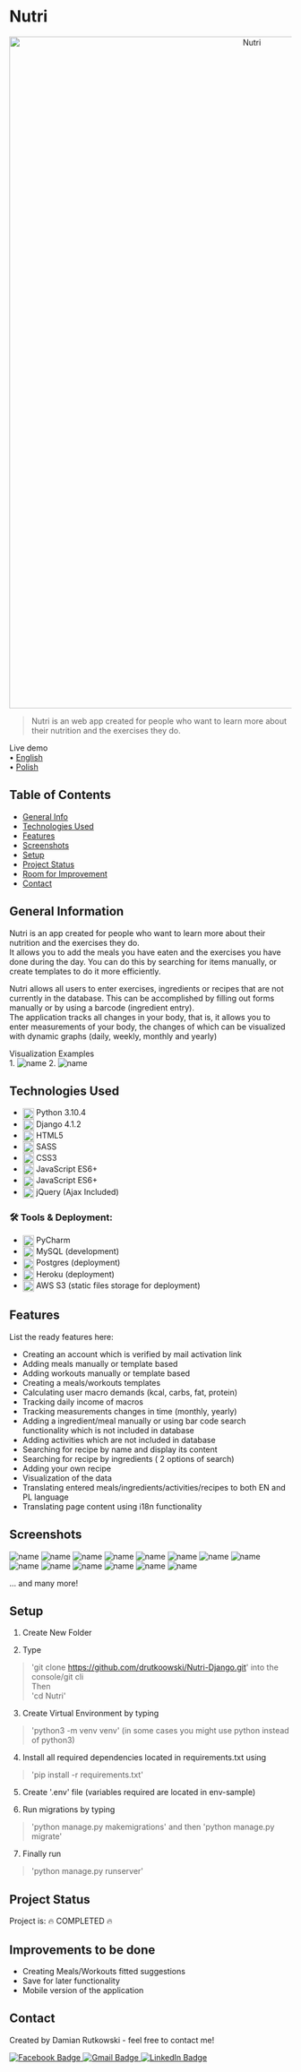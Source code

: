 # Nutri
<p align="center">
  <img height='1200px' width='850px' src="static/images/bg_photo_en.png?raw=true" alt="Nutri"/>
</p>

> Nutri is an web app created for people who want to learn more about their nutrition and the exercises they do. <br>

Live demo <br>
• [English](https://nutri-django.herokuapp.com/en/) <br>
• [Polish](https://nutri-django.herokuapp.com/pl/)

## Table of Contents
* [General Info](#general-information)
* [Technologies Used](#technologies-used)
* [Features](#features)
* [Screenshots](#screenshots)
* [Setup](#setup)
* [Project Status](#project-status)
* [Room for Improvement](#room-for-improvement)
* [Contact](#contact)
<!-- * [License](#license) -->


## General Information
Nutri is an app created for people who want to learn more about their nutrition and the exercises they do.<br>
It allows you to add the meals you have eaten and the exercises you have done during the day.
You can do this by searching for items manually, or create templates to do it more efficiently.

Nutri allows all users to enter exercises, ingredients or recipes that are not currently in the database.
This can be accomplished by filling out forms manually or by using a barcode (ingredient entry). <br>
The application tracks all changes in your body, that is, it allows you to enter measurements of your body, the changes of which can be visualized with dynamic graphs (daily, weekly, monthly and yearly) <br>

Visualization Examples <br>
1.
![name](static/images/dashboard_readme.png)
2.
![name](static/images/graph_nutri.png)



## Technologies Used
- <img src="https://github.com/devicons/devicon/blob/master/icons/python/python-original.svg" title="Python" alt="Python" width="20" height="20" align='center'/> Python 3.10.4 &nbsp;
- <img src="https://github.com/devicons/devicon/blob/master/icons/django/django-plain.svg" title="Django" alt="Django" width="20" height="20" align='center'/> Django 4.1.2 &nbsp;
- <img src="https://github.com/devicons/devicon/blob/master/icons/html5/html5-original-wordmark.svg" title="HTML5" alt="HTML5" width="20" height="20" align='center'/> HTML5&nbsp;
- <img src="https://github.com/devicons/devicon/blob/master/icons/sass/sass-original.svg" title="SASS" alt="SASS" width="20" height="20" align='center'/> SASS&nbsp;
- <img src="https://github.com/devicons/devicon/blob/master/icons/css3/css3-original-wordmark.svg" title="CSS" alt="CSS" width="20" height="20" align='center'/> CSS3&nbsp;
- <img src="https://github.com/devicons/devicon/blob/master/icons/javascript/javascript-original.svg" title="JavaScript" alt="JavaScript" width="20" height="20" align='center'/> JavaScript ES6+&nbsp;
- <img src="https://github.com/devicons/devicon/blob/master/icons/javascript/javascript-original.svg" title="JavaScript" alt="JavaScript" width="20" height="20" align='center'/> JavaScript ES6+&nbsp;
- <img src="https://github.com/devicons/devicon/blob/master/icons/jquery/jquery-original-wordmark.svg" title="jQuery" alt="jQuery" width="20" height="20" align='center'/> jQuery (Ajax Included)&nbsp;
### :hammer_and_wrench: Tools & Deployment:
- <img src="https://github.com/devicons/devicon/blob/master/icons/pycharm/pycharm-original.svg" title="PyCharm" alt="Pycharm" width="20" height="20" align='center'/> PyCharm&nbsp;
- <img src="https://github.com/devicons/devicon/blob/master/icons/mysql/mysql-plain-wordmark.svg" title="MySql" alt="MySql" width="20" height="20" align='center'/> MySQL (development)&nbsp;
- <img src="https://github.com/devicons/devicon/blob/master/icons/postgresql/postgresql-original.svg" title="Postgresql" alt="Postgresql" width="20" height="20" align='center'/> Postgres (deployment)&nbsp;
- <img src="https://github.com/devicons/devicon/blob/master/icons/heroku/heroku-plain-wordmark.svg" title="Heroku" alt="Heroku" width="20" height="20" align='center'/> Heroku (deployment)&nbsp;
- <img src="https://symbols.getvecta.com/stencil_9/32_aws-elastic-beanstalk.3cbb564d52.svg" title="AWS" alt="AWS" width="20" height="20" align='center'/> AWS S3 (static files storage for deployment)&nbsp;

## Features
List the ready features here:
- Creating an account which is verified by mail activation link
- Adding meals manually or template based
- Adding workouts manually or template based
- Creating a meals/workouts templates
- Calculating user macro demands (kcal, carbs, fat, protein)
- Tracking daily income of macros
- Tracking measurements changes in time (monthly, yearly)
- Adding a ingredient/meal manually or using bar code search functionality which is not included in database
- Adding activities which are not included in database
- Searching for recipe by name and display its content
- Searching for recipe by ingredients ( 2 options of search)
- Adding your own recipe
- Visualization of the data
- Translating entered meals/ingredients/activities/recipes to both EN and PL language
- Translating page content using i18n functionality

## Screenshots
![name](static/images/main_page_readme.png)
![name](static/images/signup_readme.png)
![name](static/images/signup_readme1.png)
![name](static/images/login_readme.png)
![name](static/images/dashboard_readme.png)
![name](static/images/meals_menu_readme.png)
![name](static/images/adding_workout.png)
![name](static/images/recipes_readme.png)
![name](static/images/add_recipe_readme.png)
![name](static/images/profile_info_readme.png)
![name](static/images/graph_nutri.png)
![name](static/images/calendar_readme.png)
![name](static/images/calendar_readme1.png)
![name](static/images/error_page_readme.png)
<!-- If you have screenshots you'd like to share, include them here. -->
... and many more!

## Setup
1. Create New Folder <br>

2. Type <br>
> 'git clone https://github.com/drutkoowski/Nutri-Django.git' into the console/git cli <br>
Then <br>
> 'cd Nutri' <br>

3. Create Virtual Environment by typing <br>
>'python3 -m venv venv' (in some cases you might use python instead of python3) <br>

4. Install all required dependencies located in requirements.txt using <br>
> 'pip install -r requirements.txt' <br>

5. Create '.env' file (variables required are located in env-sample)<br>

6. Run migrations by typing <br>
> 'python manage.py makemigrations' and then 'python manage.py migrate' <br>

7. Finally run <br>
> 'python manage.py runserver' <br>

## Project Status
Project is: :fire: COMPLETED :fire:

## Improvements to be done
- Creating Meals/Workouts fitted suggestions
- Save for later functionality
- Mobile version of the application

## Contact
Created by Damian Rutkowski - feel free to contact me!
<div id="badges">
  <a href="https://www.facebook.com/drutkoowski/">
    <img src="https://img.shields.io/badge/Facebook-blue?style=for-the-badge&logo=facebook&logoColor=white" alt="Facebook Badge"/>
  </a>
  
   <a href="mailto:d.rutkowski2000@gmail.com" target="_blank">
    <img src="https://img.shields.io/badge/Gmail-D14836?style=for-the-badge&logo=gmail&logoColor=white" alt="Gmail Badge"/>
  </a>
  
  <a href="https://www.linkedin.com/in/damian-rutkowski-810428237/">
    <img src="https://img.shields.io/badge/LinkedIn-blue?style=for-the-badge&logo=linkedin&logoColor=white" alt="LinkedIn Badge"/>
  </a>
  
</div>
